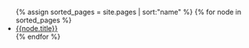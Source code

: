 <ul>
{% assign sorted_pages = site.pages | sort:"name" %}
{% for node in sorted_pages %}
  <li><a href="{{node.permalink:slug}}">{{node.title}}</a></li>
{% endfor %}
</ul>
